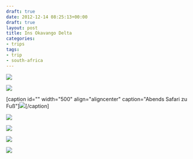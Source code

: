 ```yaml
---
draft: true
date: 2012-12-14 08:25:13+00:00
draft: true
layout: post
title: Ins Okavango Delta
categories:
- trips
tags:
- trip
- south-africa
---
```


[![](http://clemi.ag3r.at/wp-content/uploads/2012/12/wpid-Photo-14.12.2012-0727.jpg)](http://clemi.ag3r.at/wp-content/uploads/2012/12/wpid-Photo-14.12.2012-0727.jpg)







<!-- more -->

[![](http://clemi.ag3r.at/wp-content/uploads/2012/12/wpid-Photo-14.12.2012-0841.jpg)](http://clemi.ag3r.at/wp-content/uploads/2012/12/wpid-Photo-14.12.2012-0841.jpg)



[caption id="" width="500" align="aligncenter" caption="Abends Safari zu Fuß"][![](http://clemi.ag3r.at/wp-content/uploads/2012/12/wpid-Photo-14.12.2012-1628.jpg)](http://clemi.ag3r.at/wp-content/uploads/2012/12/wpid-Photo-14.12.2012-1628.jpg)[/caption]



[![](http://clemi.ag3r.at/wp-content/uploads/2012/12/wpid-Photo-14.12.2012-1630.jpg)](http://clemi.ag3r.at/wp-content/uploads/2012/12/wpid-Photo-14.12.2012-1630.jpg)





[![](http://clemi.ag3r.at/wp-content/uploads/2012/12/wpid-Photo-14.12.2012-1642.jpg)](http://clemi.ag3r.at/wp-content/uploads/2012/12/wpid-Photo-14.12.2012-1642.jpg)





[![](http://clemi.ag3r.at/wp-content/uploads/2012/12/wpid-Photo-14.12.2012-1725.jpg)](http://clemi.ag3r.at/wp-content/uploads/2012/12/wpid-Photo-14.12.2012-1725.jpg)





[![](http://clemi.ag3r.at/wp-content/uploads/2012/12/wpid-Photo-14.12.2012-1746.jpg)](http://clemi.ag3r.at/wp-content/uploads/2012/12/wpid-Photo-14.12.2012-1746.jpg)




